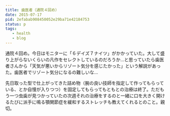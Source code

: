 ```yaml
---
title: 歯医者（通院４回め）
date: 2015-07-17
pid: 2efabab908450052e29ba71e42184753
status: p
tags:
   - health
   - blog
---
```


通院４回め。今日はモニターに「６デイズ７ナイツ」がかかっていた。大して盛り上がらないくらいの凡作をセレクトしているのだろうか…と思っていたら歯医者さんから「天気が悪いからリゾート気分を感じたかった」という解説があった。歯医者でリゾート気分になるの難しいな…

先日取った型で仕上がってきた詰め物（腕の良い技師を指定して作ってもらっている、とか自慢が入りつつ）を固定してもらってもともとの治療は終了。ただもう一つ虫歯が見つかっていたの次週それの治療をするのと一緒に口を大きく開けるたびに派手に鳴る顎関節症を緩和するストレッチも教えてくれるとのこと。親切。

